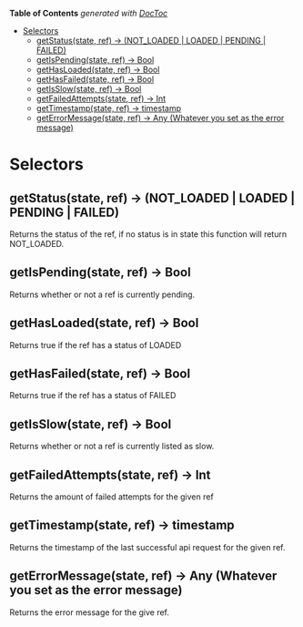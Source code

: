 <!-- START doctoc generated TOC please keep comment here to allow auto update -->
<!-- DON'T EDIT THIS SECTION, INSTEAD RE-RUN doctoc TO UPDATE -->
**Table of Contents**  *generated with [DocToc](https://github.com/thlorenz/doctoc)*

- [Selectors](#selectors)
  - [getStatus(state, ref) -> (NOT_LOADED | LOADED | PENDING | FAILED)](#getstatusstate-ref---not_loaded--loaded--pending--failed)
  - [getIsPending(state, ref) -> Bool](#getispendingstate-ref---bool)
  - [getHasLoaded(state, ref) -> Bool](#gethasloadedstate-ref---bool)
  - [getHasFailed(state, ref) -> Bool](#gethasfailedstate-ref---bool)
  - [getIsSlow(state, ref) -> Bool](#getisslowstate-ref---bool)
  - [getFailedAttempts(state, ref) -> Int](#getfailedattemptsstate-ref---int)
  - [getTimestamp(state, ref) -> timestamp](#gettimestampstate-ref---timestamp)
  - [getErrorMessage(state, ref) -> Any (Whatever you set as the error message)](#geterrormessagestate-ref---any-whatever-you-set-as-the-error-message)

<!-- END doctoc generated TOC please keep comment here to allow auto update -->

# Selectors

## getStatus(state, ref) -> (NOT_LOADED | LOADED | PENDING | FAILED)
Returns the status of the ref, if no status is in state this function will return NOT_LOADED.

## getIsPending(state, ref) -> Bool
Returns whether or not a ref is currently pending.

## getHasLoaded(state, ref) -> Bool
Returns true if the ref has a status of LOADED

## getHasFailed(state, ref) -> Bool
Returns true if the ref has a status of FAILED

## getIsSlow(state, ref) -> Bool
Returns whether or not a ref is currently listed as slow.

## getFailedAttempts(state, ref) -> Int
Returns the amount of failed attempts for the given ref

## getTimestamp(state, ref) -> timestamp
Returns the timestamp of the last successful api request for the given ref.

## getErrorMessage(state, ref) -> Any (Whatever you set as the error message)
Returns the error message for the give ref.
